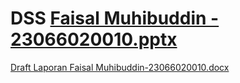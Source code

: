 # DSS [Faisal Muhibuddin - 23066020010.pptx](https://github.com/user-attachments/files/18233407/Faisal.Muhibuddin.-.23066020010.pptx)
[Draft Laporan Faisal Muhibuddin-23066020010.docx](https://github.com/user-attachments/files/18233406/Draft.Laporan.Faisal.Muhibuddin-23066020010.docx)
